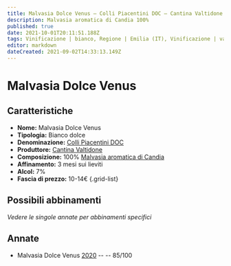 ```yaml
---
title: Malvasia Dolce Venus – Colli Piacentini DOC – Cantina Valtidone – Emilia (IT) – 10-14€ – 3★
description: Malvasia aromatica di Candia 100% 
published: true
date: 2021-10-01T20:11:51.188Z
tags: Vinificazione | bianco, Regione | Emilia (IT), Vinificazione | varietale, Vinificazione | dolce, Valutazioni | 3 stelle, Vitigni | Malvasia di Candia aromatica, Prezzi | 10-14€
editor: markdown
dateCreated: 2021-09-02T14:33:13.149Z
---
```


# Malvasia Dolce Venus

## Caratteristiche
- **Nome:** Malvasia Dolce Venus
- **Tipologia:** Bianco dolce
- **Denominazione:** [Colli Piacentini DOC](/denominazioni/Italia/Emilia/DOC-Colli-Piacentini)
- **Produttore:** [Cantina Valtidone](/produttori/Italia/Emilia/Cantina-Valtidone) 
- **Composizione:** 100% [Malvasia aromatica di Candia](/vitigni/Italia/bacca-bianca/malvasia-di-candia-aromatica)
- **Affinamento:** 3 mesi sui lieviti
- **Alcol:** 7%
- **Fascia di prezzo:** 10-14€
{.grid-list}



## Possibili abbinamenti
*Vedere le singole annate per abbinamenti specifici*


## Annate
- Malvasia Dolce Venus [2020](/vini/Italia/Emilia/Cantina-Valtidone/Malvasia-Dolce-Venus/2020) -- <span class="star-3"></span> -- 85/100

